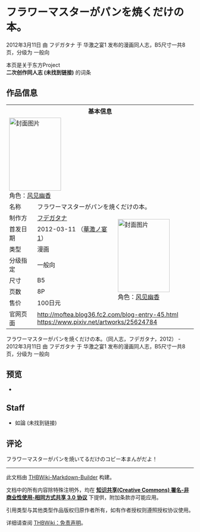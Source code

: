 # フラワーマスターがパンを焼くだけの本。

<!-- source html: G:\repos\THBWiki-Markdown-Builder\THBWikiMarkdown\Temp\main\0\0f\ns0%3A%E3%83%95%E3%83%A9%E3%83%AF%E3%83%BC%E3%83%9E%E3%82%B9%E3%82%BF%E3%83%BC%E3%81%8C%E3%83%91%E3%83%B3%E3%82%92%E7%84%BC%E3%81%8F%E3%81%A0%E3%81%91%E3%81%AE%E6%9C%AC%E3%80%82.html -->

2012年3月11日 由 フデガタナ 于 华激之宴1 发布的漫画同人志，B5尺寸一共8页，分级为 一般向

本页是关于东方Project  
 **二次创作同人志 (未找到链接)** 的词条
## 作品信息

<table><tbody><tr><th colspan="3">基本信息</th></tr><tr><td class="cover-artwork-mobile" colspan="2"><a href="./文件-フラワーマスターがパンを焼くだけの本。封面.jpg.md" class="image" title="封面图片"><img alt="封面图片" src="https://upload.thwiki.cc/thumb/2/2d/%E3%83%95%E3%83%A9%E3%83%AF%E3%83%BC%E3%83%9E%E3%82%B9%E3%82%BF%E3%83%BC%E3%81%8C%E3%83%91%E3%83%B3%E3%82%92%E7%84%BC%E3%81%8F%E3%81%A0%E3%81%91%E3%81%AE%E6%9C%AC%E3%80%82%E5%B0%81%E9%9D%A2.jpg/139px-%E3%83%95%E3%83%A9%E3%83%AF%E3%83%BC%E3%83%9E%E3%82%B9%E3%82%BF%E3%83%BC%E3%81%8C%E3%83%91%E3%83%B3%E3%82%92%E7%84%BC%E3%81%8F%E3%81%A0%E3%81%91%E3%81%AE%E6%9C%AC%E3%80%82%E5%B0%81%E9%9D%A2.jpg" decoding="async" loading="lazy" width="139" height="196" srcset="https://upload.thwiki.cc/thumb/2/2d/%E3%83%95%E3%83%A9%E3%83%AF%E3%83%BC%E3%83%9E%E3%82%B9%E3%82%BF%E3%83%BC%E3%81%8C%E3%83%91%E3%83%B3%E3%82%92%E7%84%BC%E3%81%8F%E3%81%A0%E3%81%91%E3%81%AE%E6%9C%AC%E3%80%82%E5%B0%81%E9%9D%A2.jpg/208px-%E3%83%95%E3%83%A9%E3%83%AF%E3%83%BC%E3%83%9E%E3%82%B9%E3%82%BF%E3%83%BC%E3%81%8C%E3%83%91%E3%83%B3%E3%82%92%E7%84%BC%E3%81%8F%E3%81%A0%E3%81%91%E3%81%AE%E6%9C%AC%E3%80%82%E5%B0%81%E9%9D%A2.jpg 1.5x, https://upload.thwiki.cc/thumb/2/2d/%E3%83%95%E3%83%A9%E3%83%AF%E3%83%BC%E3%83%9E%E3%82%B9%E3%82%BF%E3%83%BC%E3%81%8C%E3%83%91%E3%83%B3%E3%82%92%E7%84%BC%E3%81%8F%E3%81%A0%E3%81%91%E3%81%AE%E6%9C%AC%E3%80%82%E5%B0%81%E9%9D%A2.jpg/277px-%E3%83%95%E3%83%A9%E3%83%AF%E3%83%BC%E3%83%9E%E3%82%B9%E3%82%BF%E3%83%BC%E3%81%8C%E3%83%91%E3%83%B3%E3%82%92%E7%84%BC%E3%81%8F%E3%81%A0%E3%81%91%E3%81%AE%E6%9C%AC%E3%80%82%E5%B0%81%E9%9D%A2.jpg 2x" data-file-width="515" data-file-height="728"></a><div class="cover-char">角色：<a href="./风见幽香.md" title="风见幽香">风见幽香</a></div></td>
</tr><tr><td class="label">名称</td><td colspan="2"> フラワーマスターがパンを焼くだけの本。 </td></tr><tr><td class="label">制作方</td><td><a href="./フデガタナ.md" title="フデガタナ">フデガタナ</a></td><td class="cover-artwork" rowspan="7" style="min-width:196px;"><a href="./文件-フラワーマスターがパンを焼くだけの本。封面.jpg.md" class="image" title="封面图片"><img alt="封面图片" src="https://upload.thwiki.cc/thumb/2/2d/%E3%83%95%E3%83%A9%E3%83%AF%E3%83%BC%E3%83%9E%E3%82%B9%E3%82%BF%E3%83%BC%E3%81%8C%E3%83%91%E3%83%B3%E3%82%92%E7%84%BC%E3%81%8F%E3%81%A0%E3%81%91%E3%81%AE%E6%9C%AC%E3%80%82%E5%B0%81%E9%9D%A2.jpg/139px-%E3%83%95%E3%83%A9%E3%83%AF%E3%83%BC%E3%83%9E%E3%82%B9%E3%82%BF%E3%83%BC%E3%81%8C%E3%83%91%E3%83%B3%E3%82%92%E7%84%BC%E3%81%8F%E3%81%A0%E3%81%91%E3%81%AE%E6%9C%AC%E3%80%82%E5%B0%81%E9%9D%A2.jpg" decoding="async" loading="lazy" width="139" height="196" srcset="https://upload.thwiki.cc/thumb/2/2d/%E3%83%95%E3%83%A9%E3%83%AF%E3%83%BC%E3%83%9E%E3%82%B9%E3%82%BF%E3%83%BC%E3%81%8C%E3%83%91%E3%83%B3%E3%82%92%E7%84%BC%E3%81%8F%E3%81%A0%E3%81%91%E3%81%AE%E6%9C%AC%E3%80%82%E5%B0%81%E9%9D%A2.jpg/208px-%E3%83%95%E3%83%A9%E3%83%AF%E3%83%BC%E3%83%9E%E3%82%B9%E3%82%BF%E3%83%BC%E3%81%8C%E3%83%91%E3%83%B3%E3%82%92%E7%84%BC%E3%81%8F%E3%81%A0%E3%81%91%E3%81%AE%E6%9C%AC%E3%80%82%E5%B0%81%E9%9D%A2.jpg 1.5x, https://upload.thwiki.cc/thumb/2/2d/%E3%83%95%E3%83%A9%E3%83%AF%E3%83%BC%E3%83%9E%E3%82%B9%E3%82%BF%E3%83%BC%E3%81%8C%E3%83%91%E3%83%B3%E3%82%92%E7%84%BC%E3%81%8F%E3%81%A0%E3%81%91%E3%81%AE%E6%9C%AC%E3%80%82%E5%B0%81%E9%9D%A2.jpg/277px-%E3%83%95%E3%83%A9%E3%83%AF%E3%83%BC%E3%83%9E%E3%82%B9%E3%82%BF%E3%83%BC%E3%81%8C%E3%83%91%E3%83%B3%E3%82%92%E7%84%BC%E3%81%8F%E3%81%A0%E3%81%91%E3%81%AE%E6%9C%AC%E3%80%82%E5%B0%81%E9%9D%A2.jpg 2x" data-file-width="515" data-file-height="728"></a><div class="cover-char">角色：<a href="./风见幽香.md" title="风见幽香">风见幽香</a></div></td>
</tr><tr><td class="label">首发日期</td><td>2012-03-11&#160;（<a href="/展会作品列表?e=%E5%8D%8E%E6%BF%80%E4%B9%8B%E5%AE%B4%231">華激ノ宴1</a>）</td></tr><tr><td class="label">类型</td><td>漫画</td></tr><tr><td class="label">分级指定</td><td>一般向</td></tr><tr><td class="label">尺寸</td><td>B5</td></tr><tr><td class="label">页数</td><td>8P</td></tr><tr><td class="label">售价</td><td>100日元</td></tr>
<tr><td class="label">官网页面</td><td colspan="2"><a rel="nofollow" class="external free" href="http://moftea.blog36.fc2.com/blog-entry-45.html">http://moftea.blog36.fc2.com/blog-entry-45.html</a><br><a rel="nofollow" class="external free" href="https://www.pixiv.net/artworks/25624784">https://www.pixiv.net/artworks/25624784</a></td></tr></tbody></table>

フラワーマスターがパンを焼くだけの本。（同人志，フデガタナ，2012） - 2012年3月11日 由 フデガタナ 于 华激之宴1 发布的漫画同人志，B5尺寸一共8页，分级为 一般向
## 预览
- [](./文件-フラワーマスターがパンを焼くだけの本。预览图1.jpg.md)

## Staff
- 如論 (未找到链接)

## 评论
  
フラワーマスターがパンを焼いてるだけのコピー本まんがだよ！
  
  
  

  





---

此文档由 [THBWiki-Markdown-Builder](https://github.com/Delsin-Yu/THBWiki-Markdown-Builder) 构建。

文档中的所有内容除特殊注明外，均在 [**知识共享(Creative Commons) 署名-非商业性使用-相同方式共享 3.0 协议**](https://creativecommons.org/licenses/by-sa/3.0/deed.zh-hans) 下提供，附加条款亦可能应用。

引用类型与其他类型作品版权归原作者所有，如有作者授权则遵照授权协议使用。

详细请查阅 [THBWiki：免责声明](https://thbwiki.cc/THBWiki:%E5%85%8D%E8%B4%A3%E5%A3%B0%E6%98%8E)。

